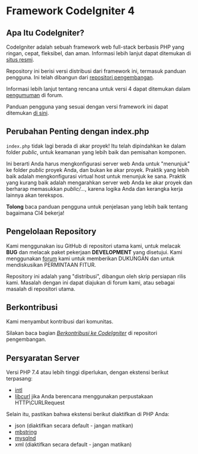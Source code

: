 # Framework CodeIgniter 4

## Apa Itu CodeIgniter?

CodeIgniter adalah sebuah framework web full-stack berbasis PHP yang ringan, cepat, fleksibel, dan aman.
Informasi lebih lanjut dapat ditemukan di [situs resmi](http://codeigniter.com).

Repository ini berisi versi distribusi dari framework ini,
termasuk panduan pengguna. Ini telah dibangun dari
[repositori pengembangan](https://github.com/codeigniter4/CodeIgniter4).

Informasi lebih lanjut tentang rencana untuk versi 4 dapat ditemukan dalam [pengumuman](http://forum.codeigniter.com/thread-62615.html) di forum.

Panduan pengguna yang sesuai dengan versi framework ini dapat ditemukan
[di sini](https://codeigniter4.github.io/userguide/).

## Perubahan Penting dengan index.php

`index.php` tidak lagi berada di akar proyek! Itu telah dipindahkan ke dalam folder _public_,
untuk keamanan yang lebih baik dan pemisahan komponen.

Ini berarti Anda harus mengkonfigurasi server web Anda untuk "menunjuk" ke folder _public_ proyek Anda, dan
bukan ke akar proyek. Praktik yang lebih baik adalah mengkonfigurasi virtual host untuk menunjuk ke sana. Praktik yang kurang baik adalah mengarahkan server web Anda ke akar proyek dan berharap memasukkan _public/..._, karena logika Anda dan kerangka kerja lainnya akan terekspos.

**Tolong** baca panduan pengguna untuk penjelasan yang lebih baik tentang bagaimana CI4 bekerja!

## Pengelolaan Repository

Kami menggunakan isu GitHub di repositori utama kami, untuk melacak **BUG** dan melacak paket pekerjaan **DEVELOPMENT** yang disetujui.
Kami menggunakan [forum](http://forum.codeigniter.com) kami untuk memberikan DUKUNGAN dan untuk mendiskusikan
PERMINTAAN FITUR.

Repository ini adalah yang "distribusi", dibangun oleh skrip persiapan rilis kami.
Masalah dengan ini dapat diajukan di forum kami, atau sebagai masalah di repositori utama.

## Berkontribusi

Kami menyambut kontribusi dari komunitas.

Silakan baca bagian [_Berkontribusi ke CodeIgniter_](https://github.com/codeigniter4/CodeIgniter4/blob/develop/CONTRIBUTING.md) di repositori pengembangan.

## Persyaratan Server

Versi PHP 7.4 atau lebih tinggi diperlukan, dengan ekstensi berikut terpasang:

- [intl](http://php.net/manual/en/intl.requirements.php)
- [libcurl](http://php.net/manual/en/curl.requirements.php) jika Anda berencana menggunakan perpustakaan HTTP\CURLRequest

Selain itu, pastikan bahwa ekstensi berikut diaktifkan di PHP Anda:

- json (diaktifkan secara default - jangan matikan)
- [mbstring](http://php.net/manual/en/mbstring.installation.php)
- [mysqlnd](http://php.net/manual/en/mysqlnd.install.php)
- xml (diaktifkan secara default - jangan matikan)
